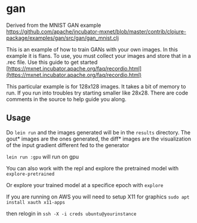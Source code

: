 # gan

Derived from the MNIST GAN example https://github.com/apache/incubator-mxnet/blob/master/contrib/clojure-package/examples/gan/src/gan/gan_mnist.clj

This is an example of how to train GANs with your own images. In this example it is flans.
To use, you must collect your images and store that in a .rec file. Use this guide to get started [https://mxnet.incubator.apache.org/faq/recordio.html](https://mxnet.incubator.apache.org/faq/recordio.html)

This particular example is for 128x128 images. It takes a bit of memory to run. If you run into troubles try starting smaller like 28x28.
There are code comments in the source to help guide you along.


## Usage

Do `lein run` and the images generated will be in the `results` directory. The gout* images are the ones generated, the diff* images are the visualization of the input gradient different fed to the generator

`lein run :gpu` will run on gpu


You can also work with the repl and explore the pretrained model with
`explore-pretrained`

Or explore your trained model at a specifice epoch with `explore`


If you are running on AWS you will need to setup X11 for graphics
`sudo apt install xauth x11-apps`

then relogin in `ssh -X -i creds ubuntu@yourinstance`



